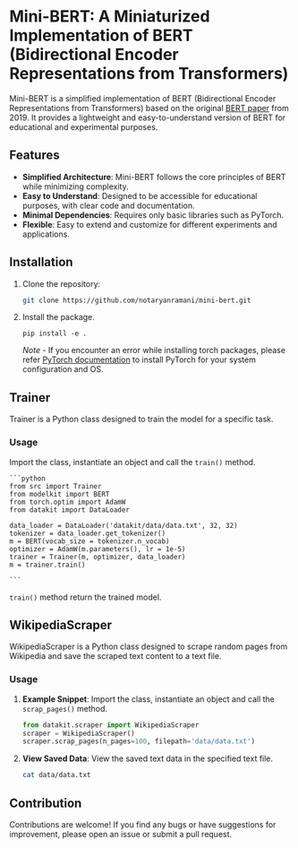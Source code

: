 # Mini-BERT: A Miniaturized Implementation of BERT (Bidirectional Encoder Representations from Transformers)

Mini-BERT is a simplified implementation of BERT (Bidirectional Encoder Representations from Transformers) based on the original [BERT paper](https://arxiv.org/pdf/1810.04805.pdf) from 2019. It provides a lightweight and easy-to-understand version of BERT for educational and experimental purposes.

## Features

- **Simplified Architecture**: Mini-BERT follows the core principles of BERT while minimizing complexity.
- **Easy to Understand**: Designed to be accessible for educational purposes, with clear code and documentation.
- **Minimal Dependencies**: Requires only basic libraries such as PyTorch.
- **Flexible**: Easy to extend and customize for different experiments and applications.

## Installation

1. Clone the repository:
   ```bash
   git clone https://github.com/notaryanramani/mini-bert.git
   ```

2. Install the package.
    ```
    pip install -e .
    ```

    *Note* - If you encounter an error while installing torch packages, please refer [PyTorch documentation](https://pytorch.org/get-started/locally/) to install PyTorch for your system configuration and OS.

## Trainer 

Trainer is a Python class designed to train the model for a specific task.

### Usage
Import the class, instantiate an object and call the `train()` method.

    ```python
    from src import Trainer
    from modelkit import BERT
    from torch.optim import AdamW
    from datakit import DataLoader

    data_loader = DataLoader('datakit/data/data.txt', 32, 32)
    tokenizer = data_loader.get_tokenizer()
    m = BERT(vocab_size = tokenizer.n_vocab)
    optimizer = AdamW(m.parameters(), lr = 1e-5)
    trainer = Trainer(m, optimizer, data_loader)
    m = trainer.train()
    
    ```

`train()` method return the trained model.

## WikipediaScraper 

WikipediaScraper is a Python class designed to scrape random pages from Wikipedia and save the scraped text content to a text file.

### Usage

1. **Example Snippet**: Import the class, instantiate an object and call the `scrap_pages()` method.
    ```python
    from datakit.scraper import WikipediaScraper
    scraper = WikipediaScraper()
    scraper.scrap_pages(n_pages=100, filepath='data/data.txt')
    ```

2. **View Saved Data**: View the saved text data in the specified text file.
    ```bash
    cat data/data.txt
    ```

## Contribution

Contributions are welcome! If you find any bugs or have suggestions for improvement, please open an issue or submit a pull request.



